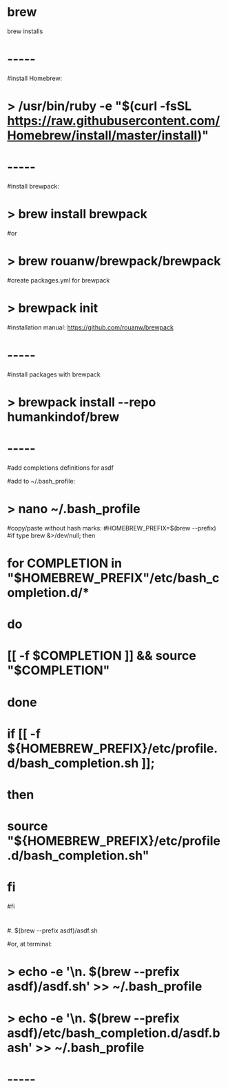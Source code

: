 # brew
brew installs

# -----
#install Homebrew:
# > /usr/bin/ruby -e "$(curl -fsSL https://raw.githubusercontent.com/Homebrew/install/master/install)"

# -----
#install brewpack:
# > brew install brewpack
#or
# > brew rouanw/brewpack/brewpack

#create packages.yml for brewpack
# > brewpack init

#installation manual: https://github.com/rouanw/brewpack

# -----
#install packages with brewpack
# > brewpack install --repo humankindof/brew

# -----
#add completions definitions for asdf

#add to ~/.bash_profile:
# > nano ~/.bash_profile
#copy/paste without hash marks:
#HOMEBREW_PREFIX=$(brew --prefix)
#if type brew &>/dev/null; then
#  for COMPLETION in "$HOMEBREW_PREFIX"/etc/bash_completion.d/*
#  do
#    [[ -f $COMPLETION ]] && source "$COMPLETION"
#  done
#  if [[ -f ${HOMEBREW_PREFIX}/etc/profile.d/bash_completion.sh ]];
#  then
#    source "${HOMEBREW_PREFIX}/etc/profile.d/bash_completion.sh"
#  fi
#fi
#
#. $(brew --prefix asdf)/asdf.sh

#or, at terminal:
# > echo -e '\n. $(brew --prefix asdf)/asdf.sh' >> ~/.bash_profile
# > echo -e '\n. $(brew --prefix asdf)/etc/bash_completion.d/asdf.bash' >> ~/.bash_profile

# -----
